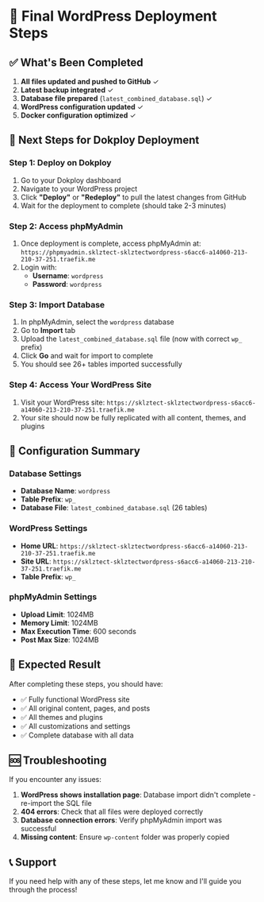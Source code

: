 # 🚀 Final WordPress Deployment Steps

## ✅ What's Been Completed

1. **All files updated and pushed to GitHub** ✓
2. **Latest backup integrated** ✓
3. **Database file prepared** (`latest_combined_database.sql`) ✓
4. **WordPress configuration updated** ✓
5. **Docker configuration optimized** ✓

## 🎯 Next Steps for Dokploy Deployment

### Step 1: Deploy on Dokploy
1. Go to your Dokploy dashboard
2. Navigate to your WordPress project
3. Click **"Deploy"** or **"Redeploy"** to pull the latest changes from GitHub
4. Wait for the deployment to complete (should take 2-3 minutes)

### Step 2: Access phpMyAdmin
1. Once deployment is complete, access phpMyAdmin at:
   `https://phpmyadmin.sklztect-sklztectwordpress-s6acc6-a14060-213-210-37-251.traefik.me`
2. Login with:
   - **Username**: `wordpress`
   - **Password**: `wordpress`

### Step 3: Import Database
1. In phpMyAdmin, select the `wordpress` database
2. Go to **Import** tab
3. Upload the `latest_combined_database.sql` file (now with correct `wp_` prefix)
4. Click **Go** and wait for import to complete
5. You should see 26+ tables imported successfully

### Step 4: Access Your WordPress Site
1. Visit your WordPress site:
   `https://sklztect-sklztectwordpress-s6acc6-a14060-213-210-37-251.traefik.me`
2. Your site should now be fully replicated with all content, themes, and plugins

## 🔧 Configuration Summary

### Database Settings
- **Database Name**: `wordpress`
- **Table Prefix**: `wp_`
- **Database File**: `latest_combined_database.sql` (26 tables)

### WordPress Settings
- **Home URL**: `https://sklztect-sklztectwordpress-s6acc6-a14060-213-210-37-251.traefik.me`
- **Site URL**: `https://sklztect-sklztectwordpress-s6acc6-a14060-213-210-37-251.traefik.me`
- **Table Prefix**: `wp_`

### phpMyAdmin Settings
- **Upload Limit**: 1024MB
- **Memory Limit**: 1024MB
- **Max Execution Time**: 600 seconds
- **Post Max Size**: 1024MB

## 🎉 Expected Result

After completing these steps, you should have:
- ✅ Fully functional WordPress site
- ✅ All original content, pages, and posts
- ✅ All themes and plugins
- ✅ All customizations and settings
- ✅ Complete database with all data

## 🆘 Troubleshooting

If you encounter any issues:

1. **WordPress shows installation page**: Database import didn't complete - re-import the SQL file
2. **404 errors**: Check that all files were deployed correctly
3. **Database connection errors**: Verify phpMyAdmin import was successful
4. **Missing content**: Ensure `wp-content` folder was properly copied

## 📞 Support

If you need help with any of these steps, let me know and I'll guide you through the process!
